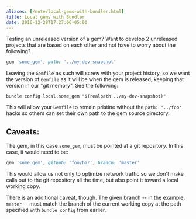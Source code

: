 ```yaml
---
aliases: [/note/local-gems-with-bundler.html]
title: Local gems with Bundler
date: 2016-12-28T17:27:06-05:00
---
```


Testing an unreleased version of a gem? Want to develop 2 unreleased projects
that are based on each other and not have to worry about the following?

```ruby
gem 'some_gem', path: '../my-dev-snapshot'
```

Leaving the `Gemfile` as such will screw with your project history, so we want
the version of `Gemfile` as it will be when the gem is released, keeping that
version in our "git memory". See the following:

```shell
bundle config local.some_gem "$(realpath ../my-dev-snapshot)"
```

This will allow your `Gemfile` to remain pristine without the `path: '../foo'`
hacks so others can set their own path to the gem source directory.

## Caveats:

The gem, in this case `some_gem`, must be pointed at a git repository. In this
case, it would need to be:

```ruby
gem 'some_gem', github: 'foo/bar', branch: 'master'
```

This would allow us not only to optimize network traffic so we don't make calls
out to the git repository all the time, but also point it toward a local working
copy.

There is an additional caveat, though. The given branch -- in the example,
`master` -- must match the branch of the current working copy at the path
specified with `bundle config` from earlier.
